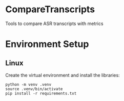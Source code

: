 # CompareTranscripts
Tools to compare ASR transcripts with metrics

# Environment Setup

## Linux
Create the virtual environment and install the libraries:
```
python -m venv .venv
source .venv/bin/activate
pip install -r requirements.txt
```
